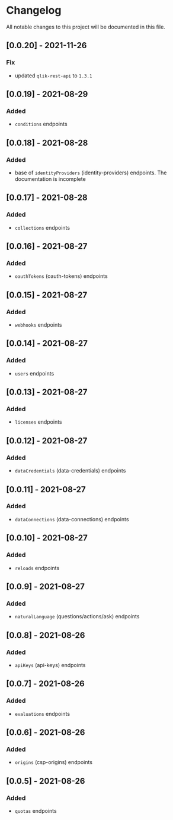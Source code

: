 # Changelog

All notable changes to this project will be documented in this file.

## [0.0.20] - 2021-11-26

### Fix

- updated `qlik-rest-api` to `1.3.1`

## [0.0.19] - 2021-08-29

### Added

- `conditions` endpoints

## [0.0.18] - 2021-08-28

### Added

- base of `identityProviders` (identity-providers) endpoints. The documentation is incomplete

## [0.0.17] - 2021-08-28

### Added

- `collections` endpoints

## [0.0.16] - 2021-08-27

### Added

- `oauthTokens` (oauth-tokens) endpoints

## [0.0.15] - 2021-08-27

### Added

- `webhooks` endpoints

## [0.0.14] - 2021-08-27

### Added

- `users` endpoints

## [0.0.13] - 2021-08-27

### Added

- `licenses` endpoints

## [0.0.12] - 2021-08-27

### Added

- `dataCredentials` (data-credentials) endpoints

## [0.0.11] - 2021-08-27

### Added

- `dataConnections` (data-connections) endpoints

## [0.0.10] - 2021-08-27

### Added

- `reloads` endpoints

## [0.0.9] - 2021-08-27

### Added

- `naturalLanguage` (questions/actions/ask) endpoints

## [0.0.8] - 2021-08-26

### Added

- `apiKeys` (api-keys) endpoints

## [0.0.7] - 2021-08-26

### Added

- `evaluations` endpoints

## [0.0.6] - 2021-08-26

### Added

- `origins` (csp-origins) endpoints

## [0.0.5] - 2021-08-26

### Added

- `quotas` endpoints
